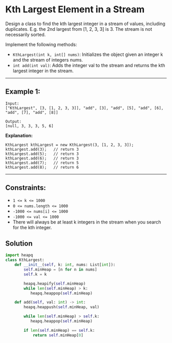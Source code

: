 # Kth Largest Element in a Stream

Design a class to find the kth largest integer in a stream of values, including
duplicates. E.g. the 2nd largest from [1, 2, 3, 3] is 3. The stream is not
necessarily sorted.

Implement the following methods:

- `KthLargest(int k, int[] nums)`: Initializes the object given an integer k and
  the stream of integers nums.
- `int add(int val)`: Adds the integer val to the stream and returns the kth
  largest integer in the stream.

---

## Example 1:

```
Input:
["KthLargest", [3, [1, 2, 3, 3]], "add", [3], "add", [5], "add", [6], "add", [7], "add", [8]]

Output:
[null, 3, 3, 3, 5, 6]
```

**Explanation:**

```
KthLargest kthLargest = new KthLargest(3, [1, 2, 3, 3]);
kthLargest.add(3);   // return 3
kthLargest.add(5);   // return 3
kthLargest.add(6);   // return 3
kthLargest.add(7);   // return 5
kthLargest.add(8);   // return 6
```

---

## Constraints:

- `1 <= k <= 1000`
- `0 <= nums.length <= 1000`
- `-1000 <= nums[i] <= 1000`
- `-1000 <= val <= 1000`
- There will always be at least k integers in the stream when you search for the
  kth integer.

## Solution

```python
import heapq
class KthLargest:
    def __init__(self, k: int, nums: List[int]):
        self.minHeap = [n for n in nums]
        self.k = k

        heapq.heapify(self.minHeap)
        while len(self.minHeap) > k:
           heapq.heappop(self.minHeap)

    def add(self, val: int) -> int:
        heapq.heappush(self.minHeap, val)

        while len(self.minHeap) > self.k:
           heapq.heappop(self.minHeap)

        if len(self.minHeap) == self.k:
            return self.minHeap[0]
```
